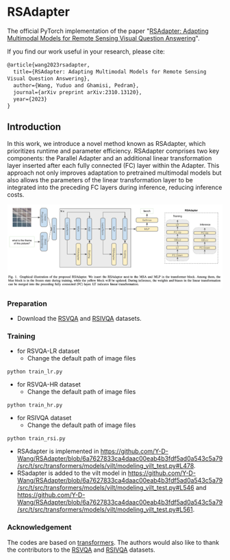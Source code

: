 # RSAdapter

The official PyTorch implementation of the paper "[RSAdapter: Adapting Multimodal Models for Remote Sensing Visual Question Answering](https://arxiv.org/pdf/2310.13120.pdf)".

If you find our work useful in your research, please cite:

```
@article{wang2023rsadapter,
  title={RSAdapter: Adapting Multimodal Models for Remote Sensing Visual Question Answering},
  author={Wang, Yuduo and Ghamisi, Pedram},
  journal={arXiv preprint arXiv:2310.13120},
  year={2023}
}
```


## Introduction

In this work, we introduce a novel
method known as RSAdapter, which prioritizes runtime and
parameter efficiency. RSAdapter comprises two key components:
the Parallel Adapter and an additional linear transformation
layer inserted after each fully connected (FC) layer within the
Adapter. This approach not only improves adaptation to pretrained multimodal models but also allows the parameters of the
linear transformation layer to be integrated into the preceding
FC layers during inference, reducing inference costs.

![](Figure/Flowchart.png)


### Preparation

- Download the [RSVQA](https://github.com/syvlo/RSVQA) and [RSIVQA](https://github.com/nikhilrane-21/RSIVQA) datasets. 

### Training


* for RSVQA-LR dataset
	- Change the default path of image files

```shell
python train_lr.py

```
* for RSVQA-HR dataset
	- Change the default path of image files

```shell
python train_hr.py

```
* for RSIVQA dataset
	- Change the default path of image files

```shell
python train_rsi.py

```

- RSAdapter is implemented in https://github.com/Y-D-Wang/RSAdapter/blob/6a7627833ca4daac00eab4b3fdf5ad0a543c5a79/src/t/src/transformers/models/vilt/modeling_vilt_test.py#L478.
- RSadapter is added to the vilt model in https://github.com/Y-D-Wang/RSAdapter/blob/6a7627833ca4daac00eab4b3fdf5ad0a543c5a79/src/t/src/transformers/models/vilt/modeling_vilt_test.py#L546 and https://github.com/Y-D-Wang/RSAdapter/blob/6a7627833ca4daac00eab4b3fdf5ad0a543c5a79/src/t/src/transformers/models/vilt/modeling_vilt_test.py#L561.

### Acknowledgement

The codes are based on [transformers](https://github.com/huggingface/transformers). The authors would also like to thank the contributors to the  [RSVQA](https://github.com/syvlo/RSVQA) and [RSIVQA](https://github.com/nikhilrane-21/RSIVQA) datasets.